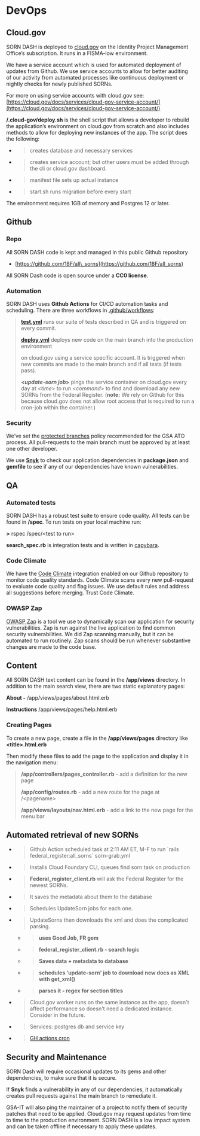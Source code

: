 # DevOps

## Cloud.gov

SORN DASH is deployed to
[cloud.gov](https://cloud.gov/) on the
Identity Project Management Office’s subscription. It runs in a
FISMA-low environment.

We have a service account which is used for automated deployment of
updates from Github. We use service accounts to allow for better
auditing of our activity from automated processes like continuous
deployment or nightly checks for newly published SORNs.

For more on using service accounts with cloud.gov see:
[https://cloud.gov/docs/services/cloud-gov-service-account/](https://cloud.gov/docs/services/cloud-gov-service-account/)

**/.cloud-gov/deploy.sh** is the shell script that allows a developer to
rebuild the application’s environment on cloud.gov from scratch and also
includes methods to allow for deploying new instances of the app. The
script does the following:

  - > creates database and necessary services

  - > creates service account; but other users must be added through the
    > cli or cloud.gov dashboard.

  - > manifest file sets up actual instance

  - > start.sh runs migration before every start

The environment requires 1GB of memory and Postgres 12 or later.

## Github

### **Repo**

All SORN DASH code is kept and managed in this public Github repository

* [https://github.com/18F/all\_sorns](https://github.com/18F/all_sorns)

All SORN Dash code is open source under a **CC0 license**.

### **Automation**

SORN DASH uses **Github Actions** for CI/CD automation tasks and
scheduling. There are three workflows in
[.github/workflows](https://github.com/18F/all_sorns/tree/main/.github/workflows):

> [**test.yml**](https://github.com/18F/all_sorns/blob/main/.github/workflows/test.yml)
> runs our suite of tests described in QA and is triggered on every
> commit.
> 
> [**deploy.yml**](https://github.com/18F/all_sorns/blob/main/.github/workflows/deploy.yml)
> deploys new code on the main branch into the production environment
> 
> on cloud.gov using a service specific account. It is triggered when
> new commits are made to the main branch and if all tests (if tests
> pass).
> 
> **\<*update-sorn job*\>** pings the service container on cloud.gov
> every day at \<*time*\> to run \<*command*\> to find and download any
> new SORNs from the Federal Register. (**note:** We rely on Github for
> this because cloud.gov does not allow root access that is required to
> run a cron-job within the container.)

### **Security**

We’ve set the [protected
branches](https://docs.github.com/en/github/administering-a-repository/about-protected-branches)
policy recommended for the GSA ATO process. All pull-requests to the
main branch must be approved by at least one other developer.

We use
[**Snyk**](https://github.com/snyk/snyk)
to check our application dependencies in **package.json** and
**gemfile** to see if any of our dependencies have known
vulnerabilities.

## QA

### **Automated tests**

SORN DASH has a robust test suite to ensure code quality. All tests can
be found in **/spec**. To run tests on your local machine run:

**\>** rspec /spec/\<test to run\>

**search\_spec.rb** is integration tests and is written in
[capybara](https://github.com/teamcapybara/capybara).

### **Code Climate**

We have the [Code
Climate](https://codeclimate.com/github/18F/all_sorns)
integration enabled on our Github repository to monitor code quality
standards. Code Climate scans every new pull-request to evaluate code
quality and flag issues. We use default rules and address all
suggestions before merging. Trust Code Climate.

### **OWASP Zap**

[OWASP
Zap](https://owasp.org/www-project-zap/) is a tool we use to
dynamically scan our application for security vulnerabilities. Zap is
run against the live application to find common security
vulnerabilities. We did Zap scanning manually, but it can be automated
to run routinely. Zap scans should be run whenever substantive changes
are made to the code base.

## Content

All SORN DASH text content can be found in the **/app/views** directory.
In addition to the main search view, there are two static explanatory
pages:

**About -** /app/views/pages/about.html.erb

**Instructions** /app/views/pages/help.html.erb



### **Creating Pages**

To create a new page, create a file in the **/app/views/pages**
directory like **\<title\>.html.erb**

Then modify these files to add the page to the application and display
it in the navigation menu:

> **/app/controllers/pages\_controller.rb** - add a definition for the
> new page
> 
> **/app/config/routes.rb** - add a new route for the page at
> /\<pagename\>
> 
> **/app/views/layouts/nav.html.erb** - add a link to the new page for
> the menu bar

## Automated retrieval of new SORNs

  - > Github Action scheduled task at 2:11 AM ET, M-F to run \`rails
    > federal\_register:all\_sorns\` sorn-grab.yml

  - > Installs Cloud Foundary CLI, queues find sorn task on production

  - > **Federal\_register\_client.rb** will ask the Federal Register for
    > the newest SORNs.

  - > It saves the metadata about them to the database

  - > Schedules UpdateSorn jobs for each one.

  - > UpdateSorns then downloads the xml and does the complicated
    > parsing.
    
      - > **uses Good Job, FR gem**
    
      - > **federal\_register\_client.rb - search logic**
    
      - > **Saves data + metadata to database**
    
      - > **schedules 'update-sorn' job to download new docs as XML with
        > get\_xml()**
    
      - > **parses it - regex for section titles**

<!-- end list -->

  - > Cloud.gov worker runs on the same instance as the app, doesn't
    > affect performance so doesn't need a dedicated instance. Consider
    > in the future.

  - > Services: postgres db and service key

  - > [GH actions
    > cron](https://meet.google.com/linkredirect?authuser=0&dest=https%3A%2F%2Fdocs.github.com%2Fen%2Factions%2Freference%2Fevents-that-trigger-workflows%23scheduled-events)

## Security and Maintenance

SORN Dash will require occasional updates to its gems and other
dependencies, to make sure that it is secure.

If **Snyk** finds a vulnerability in any of our dependencies, it
automatically creates pull requests against the main branch to remediate
it.

GSA-IT will also ping the maintainer of a project to notify them of
security patches that need to be applied. Cloud.gov may request updates
from time to time to the production environment. SORN DASH is a low
impact system and can be taken offline if necessary to apply these
updates.
